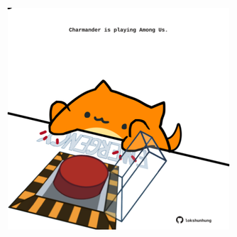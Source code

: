 <!-- built at 23/05/2021, 17:36:02 UTC -->
<p align="center">
  <img width="500" height="500" src="./ReadmeImage.svg">
</p>
